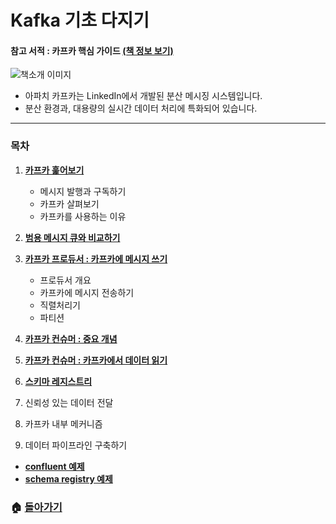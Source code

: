# Kafka 기초 다지기

#### 참고 서적 : 카프카 핵심 가이드 [(책 정보 보기)](https://book.naver.com/bookdb/book_detail.nhn?bid=14093855)

![책소개 이미지](https://blogfiles.pstatic.net/MjAxODEyMjhfMTQg/MDAxNTQ1OTM5NTc0MjM1.lyhES1P4ku6xkSfqADeJmIKvGGvFB02tpSFJDIl8Xcog.rhAmyr6QAtQywjrRddknRdjmGl_eml4EI5_zQa7fLrEg.JPEG.3457soso/%EC%8A%A4%ED%81%AC%EB%A6%B0%EC%83%B7_2018-12-28_04-37-10.png)

- 아파치 카프카는 LinkedIn에서 개발된 분산 메시징 시스템입니다.
- 분산 환경과, 대용량의 실시간 데이터 처리에 특화되어 있습니다.

  

***

### 목차

1. [**카프카 훑어보기**](https://github.com/3457soso/TIL/blob/master/Kafka/01_Introduction.md)

   - 메시지 발행과 구독하기
   - 카프카 살펴보기
   - 카프카를 사용하는 이유

2. [**범용 메시지 큐와 비교하기**](https://github.com/3457soso/TIL/blob/master/Kafka/02_compare.md)

   

3. [**카프카 프로듀서 : 카프카에 메시지 쓰기**](https://github.com/3457soso/TIL/blob/master/Kafka/03_producer.md) 

   - 프로듀서 개요
   - 카프카에 메시지 전송하기
   - 직렬처리기
   - 파티션

4. [**카프카 컨슈머 : 중요 개념**](https://github.com/3457soso/TIL/blob/master/Kafka/04_consumer_core.md)

5. [**카프카 컨슈머 : 카프카에서 데이터 읽기**](https://github.com/3457soso/TIL/blob/master/Kafka/05_consumer_use.md)

6. [**스키마 레지스트리**](https://github.com/3457soso/TIL/blob/master/Kafka/06_schema_registry.md)

7. 신뢰성 있는 데이터 전달

8. 카프카 내부 메커니즘

9. 데이터 파이프라인 구축하기

- [**confluent 예제**]()
- [**schema registry 예제**]()



### :house: [**돌아가기**](https://github.com/3457soso/TIL)
